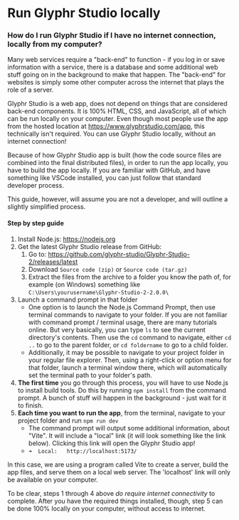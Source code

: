 # Run Glyphr Studio locally

### How do I run Glyphr Studio if I have no internet connection, locally from my computer?

Many web services require a "back-end" to function - if you log in or save information with a
service, there is a database and some additional web stuff going on in the background to make that happen.
The "back-end" for websites is simply some other computer across the internet that plays the role of a server.

Glyphr Studio is a web app, does not depend on things that are considered back-end components. It is 100% HTML, CSS, and JavaScript, all of which can be 
run locally on your computer. Even though most people use the app from the hosted location at https://www.glyphrstudio.com/app,
this technically isn't required. You can use Glyphr Studio locally, without an internet connection!

Because of how Glyphr Studio app is built (how the code source files are combined into the final distributed files),
in order to run the app locally, you have to build the app locally. If you are familiar with GitHub, and 
have something like VSCode installed, you can just follow that standard developer process.

This guide, however, will assume you are not a developer, and will outline a slightly simplified process.

#### Step by step guide
 1. Install Node.js: https://nodejs.org
 2. Get the latest Glyphr Studio release from GitHub:
    1. Go to: https://github.com/glyphr-studio/Glyphr-Studio-2/releases/latest
    2. Download `Source code (zip)` or `Source code (tar.gz)`
    3. Extract the files from the archive to a folder you know the path of, for example (on Windows) something like `C:\Users\yourusername\Glyphr-Studio-2-2.0.0\`
 3. Launch a command prompt in that folder
    - One option is to launch the Node.js Command Prompt, then use terminal commands to navigate to your folder. If you are not familiar with command prompt / terminal usage, there are many tutorials online. But very basically, you can type `ls` to see the current directory's contents. Then use the `cd` command to navigate, either `cd ..` to go to the parent folder, or `cd foldername` to go to a child folder.
    - Additionally, it may be possible to navigate to your project folder in your regular file explorer. Then, using a right-click or option menu for that folder, launch a terminal window there, which will automatically set the terminal path to your folder's path.
 4. **The first time** you go through this process, you will have to use Node.js to install build tools. Do this by running `npm install` from the command prompt. A bunch of stuff will happen in the background - just wait for it to finish.
 5. **Each time you want to run the app**, from the terminal, navigate to your project folder and run `npm run dev`
    - The command prompt will output some additional information, about "Vite". It will include a "local" link (it will look something like the link below). Clicking this link will open the Glyphr Studio app!
    - `➜  Local:   http://localhost:5173/`

In this case, we are using a program called Vite to create a server, build the app files, and serve them on a local web server. The 'localhost' link will only be available on your computer.

To be clear, steps 1 through 4 above *do require internet connectivity* to complete. After you have the required things installed, though, step 5 can be done 100% locally on your computer, without access to internet.